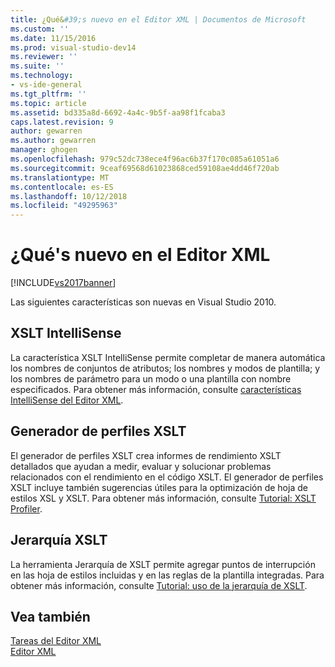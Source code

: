 ```yaml
---
title: ¿Qué&#39;s nuevo en el Editor XML | Documentos de Microsoft
ms.custom: ''
ms.date: 11/15/2016
ms.prod: visual-studio-dev14
ms.reviewer: ''
ms.suite: ''
ms.technology:
- vs-ide-general
ms.tgt_pltfrm: ''
ms.topic: article
ms.assetid: bd335a8d-6692-4a4c-9b5f-aa98f1fcaba3
caps.latest.revision: 9
author: gewarren
ms.author: gewarren
manager: ghogen
ms.openlocfilehash: 979c52dc738ece4f96ac6b37f170c085a61051a6
ms.sourcegitcommit: 9ceaf69568d61023868ced59108ae4dd46f720ab
ms.translationtype: MT
ms.contentlocale: es-ES
ms.lasthandoff: 10/12/2018
ms.locfileid: "49295963"
---
```

# <a name="what39s-new-in-the-xml-editor"></a>¿Qué&#39;s nuevo en el Editor XML
[!INCLUDE[vs2017banner](../includes/vs2017banner.md)]

  
Las siguientes características son nuevas en Visual Studio 2010.  
  
## <a name="xslt-intellisense"></a>XSLT IntelliSense  
 La característica XSLT IntelliSense permite completar de manera automática los nombres de conjuntos de atributos; los nombres y modos de plantilla; y los nombres de parámetro para un modo o una plantilla con nombre especificados. Para obtener más información, consulte [características IntelliSense del Editor XML](../xml-tools/xml-editor-intellisense-features.md).  
  
## <a name="xslt-profiler"></a>Generador de perfiles XSLT  
 El generador de perfiles XSLT crea informes de rendimiento XSLT detallados que ayudan a medir, evaluar y solucionar problemas relacionados con el rendimiento en el código XSLT. El generador de perfiles XSLT incluye también sugerencias útiles para la optimización de hoja de estilos XSL y XSLT. Para obtener más información, consulte [Tutorial: XSLT Profiler](../xml-tools/walkthrough-xslt-profiler.md).  
  
## <a name="xslt-hierarchy"></a>Jerarquía XSLT  
 La herramienta Jerarquía de XSLT permite agregar puntos de interrupción en las hoja de estilos incluidas y en las reglas de la plantilla integradas. Para obtener más información, consulte [Tutorial: uso de la jerarquía de XSLT](../xml-tools/walkthrough-using-xslt-hierarchy.md).  
  
## <a name="see-also"></a>Vea también  
 [Tareas del Editor XML](../xml-tools/xml-editor-tasks.md)   
 [Editor XML](../xml-tools/xml-editor.md)



